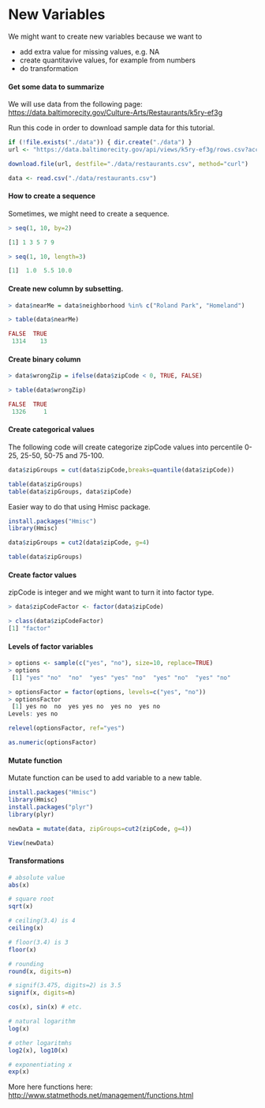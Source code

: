 # New Variables

We might want to create new variables because we want to
* add extra value for missing values, e.g. NA
* create quantitavive values, for example from numbers
* do transformation

#### Get some data to summarize

We will use data from the following page: https://data.baltimorecity.gov/Culture-Arts/Restaurants/k5ry-ef3g

Run this code in order to download sample data for this tutorial.

``` R
if (!file.exists("./data")) { dir.create("./data") }
url <- "https://data.baltimorecity.gov/api/views/k5ry-ef3g/rows.csv?accessType=DOWNLOAD"

download.file(url, destfile="./data/restaurants.csv", method="curl")

data <- read.csv("./data/restaurants.csv")
```

#### How to create a sequence

Sometimes, we might need to create a sequence.

``` R
> seq(1, 10, by=2)

[1] 1 3 5 7 9
```

``` R
> seq(1, 10, length=3)

[1]  1.0  5.5 10.0
```

#### Create new column by subsetting.

``` R
> data$nearMe = data$neighborhood %in% c("Roland Park", "Homeland")

> table(data$nearMe)

FALSE  TRUE
 1314    13
```

#### Create binary column

``` R
> data$wrongZip = ifelse(data$zipCode < 0, TRUE, FALSE)

> table(data$wrongZip)

FALSE  TRUE
 1326     1
```

#### Create categorical values

The following code will create categorize zipCode values into percentile 0-25, 25-50, 50-75 and 75-100.

``` R
data$zipGroups = cut(data$zipCode,breaks=quantile(data$zipCode))

table(data$zipGroups)
table(data$zipGroups, data$zipCode)
```

Easier way to do that using Hmisc package.

``` R
install.packages("Hmisc")
library(Hmisc)

data$zipGroups = cut2(data$zipCode, g=4)

table(data$zipGroups)
```

#### Create factor values

zipCode is integer and we might want to turn it into factor type.

``` R
> data$zipCodeFactor <- factor(data$zipCode)

> class(data$zipCodeFactor)
[1] "factor"
```

#### Levels of factor variables

``` R
> options <- sample(c("yes", "no"), size=10, replace=TRUE)
> options
 [1] "yes" "no"  "no"  "yes" "yes" "no"  "yes" "no"  "yes" "no"

> optionsFactor = factor(options, levels=c("yes", "no"))
> optionsFactor
 [1] yes no  no  yes yes no  yes no  yes no
Levels: yes no

relevel(optionsFactor, ref="yes")

as.numeric(optionsFactor)
```

#### Mutate function

Mutate function can be used to add variable to a new table.

``` R
install.packages("Hmisc")
library(Hmisc)
install.packages("plyr")
library(plyr)

newData = mutate(data, zipGroups=cut2(zipCode, g=4))

View(newData)
```

#### Transformations

``` R
# absolute value
abs(x)

# square root
sqrt(x)

# ceiling(3.4) is 4
ceiling(x)

# floor(3.4) is 3
floor(x)

# rounding
round(x, digits=n)

# signif(3.475, digits=2) is 3.5
signif(x, digits=n)

cos(x), sin(x) # etc.

# natural logarithm
log(x)

# other logaritmhs
log2(x), log10(x)

# exponentiating x
exp(x)
```

More here functions here: http://www.statmethods.net/management/functions.html

